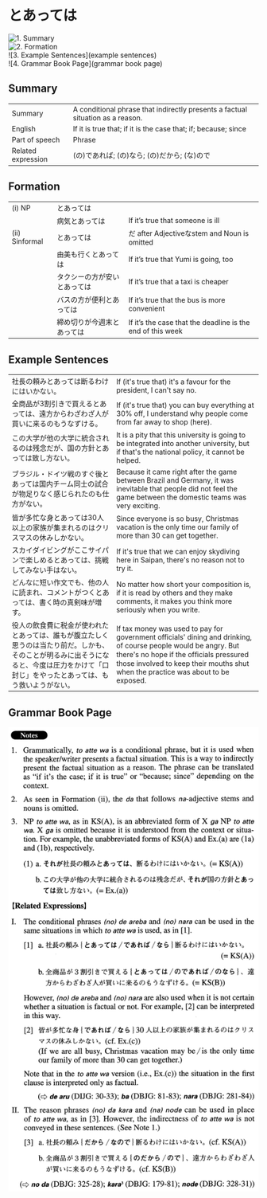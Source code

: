 # とあっては

![1. Summary](summary)<br>
![2. Formation](formation)<br>
![3. Example Sentences](example sentences)<br>
![4. Grammar Book Page](grammar book page)<br>


## Summary

<table><tr>   <td>Summary</td>   <td>A conditional phrase that indirectly presents a factual situation as a reason.</td></tr><tr>   <td>English</td>   <td>If it is true that; if it is the case that; if; because; since</td></tr><tr>   <td>Part of speech</td>   <td>Phrase</td></tr><tr>   <td>Related expression</td>   <td>(の)であれば; (の)なら; (の)だから; (な)ので</td></tr></table>

## Formation

<table class="table"><tbody><tr class="tr head"><td class="td"><span class="numbers">(i)</span> <span class="bold">NP</span></td><td class="td"><span class="concept">とあっては</span></td><td class="td"></td></tr><tr class="tr"><td class="td"></td><td class="td"><span>病気</span><span class="concept">とあっては</span></td><td class="td"><span>If it’s true that someone is ill</span></td></tr><tr class="tr head"><td class="td"><span class="numbers">(ii)</span> <span class="bold">Sinformal</span></td><td class="td"><span class="concept">とあっては</span></td><td class="td"><span>だ after Adjectiveなstem and Noun is omitted</span></td></tr><tr class="tr"><td class="td"></td><td class="td"><span>由美も行く</span><span class="concept">とあっては</span></td><td class="td"><span>If it’s true that Yumi is going, too</span></td></tr><tr class="tr"><td class="td"></td><td class="td"><span>タクシーの方が安い</span><span class="concept">とあっては</span></td><td class="td"><span>If it’s true that a taxi is cheaper</span></td></tr><tr class="tr"><td class="td"></td><td class="td"><span>バスの方が便利</span><span class="concept">とあっては</span></td><td class="td"><span>If it’s true that the bus is more convenient</span></td></tr><tr class="tr"><td class="td"></td><td class="td"><span>締め切りが今週末</span><span class="concept">とあっては</span></td><td class="td"><span>If it’s the case that the deadline is the end of this week</span></td></tr></tbody></table>

## Example Sentences

<table><tr>   <td>社長の頼みとあっては断るわけにはいかない。</td>   <td>If (it's true that) it's a favour for the president, I can't say no.</td></tr><tr>   <td>全商品が3割引きで買えるとあっては、遠方からわざわざ人が買いに来るのもうなずける。</td>   <td>If (it's true that) you can buy everything at 30% off, I understand why people come from far away to shop (here).</td></tr><tr>   <td>この大学が他の大学に統合されるのは残念だが、国の方針とあっては致し方ない。</td>   <td>It is a pity that this university is going to be integrated into another university, but if that's the national policy, it cannot be helped.</td></tr><tr>   <td>ブラジル・ドイツ戦のすぐ後とあっては国内チーム同士の試合が物足りなく感じられたのも仕方がない。</td>   <td>Because it came right after the game between Brazil and Germany, it was inevitable that people did not feel the game between the domestic teams was very exciting.</td></tr><tr>   <td>皆が多忙な身とあっては30人以上の家族が集まれるのはクリスマスの休みしかない。</td>   <td>Since everyone is so busy, Christmas vacation is the only time our family of more than 30 can get together.</td></tr><tr>   <td>スカイダイビングがここサイパンで楽しめるとあっては、挑戦してみない手はない。</td>   <td>If it's true that we can enjoy skydiving here in Saipan, there's no reason not to try it.</td></tr><tr>   <td>どんなに短い作文でも、他の人に読まれ、コメントがつくとあっては、書く時の真剣味が増す。</td>   <td>No matter how short your composition is, if it is read by others and they make comments, it makes you think more seriously when you write.</td></tr><tr>   <td>役人の飲食費に税金が使われたとあっては、誰もが腹立たしく思うのは当たり前だ。しかも、そのことが明るみに出そうになると、今度は圧力をかけて「口封じ」をやったとあっては、もう救いようがない。</td>   <td>If tax money was used to pay for government officials' dining and drinking, of course people would be angry. But there's no hope if the ofﬁcials pressured those involved to keep their mouths shut when the practice was about to be exposed.</td></tr></table>

## Grammar Book Page

![](../img/Advancedとあっては.png)

